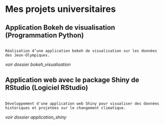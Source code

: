 # Mes projets universitaires

## Application Bokeh de visualisation (Programmation Python)

```{admonition} Titre

Réalisation d’une application bokeh de visualisation sur les données des Jeux-Olympiques.
```

*voir dossier bokeh_visualisation*

## Application web avec le package Shiny de RStudio (Logiciel RStudio)

```{admonition} Titre

Développement d'une application web Shiny pour visualiser des données historiques et projetées sur le changement climatique.
```
*voir dossier application_shiny*


